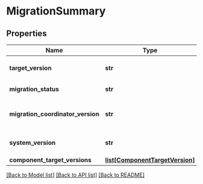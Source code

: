 # MigrationSummary

## Properties
Name | Type | Description | Notes
------------ | ------------- | ------------- | -------------
**target_version** | **str** | Target system version | [optional] 
**migration_status** | **str** | Status of migration | [optional] 
**migration_coordinator_version** | **str** | Current version of migration coordinator | [optional] 
**system_version** | **str** | Current system version | [optional] 
**component_target_versions** | [**list[ComponentTargetVersion]**](ComponentTargetVersion.md) |  | [optional] 

[[Back to Model list]](../README.md#documentation-for-models) [[Back to API list]](../README.md#documentation-for-api-endpoints) [[Back to README]](../README.md)

